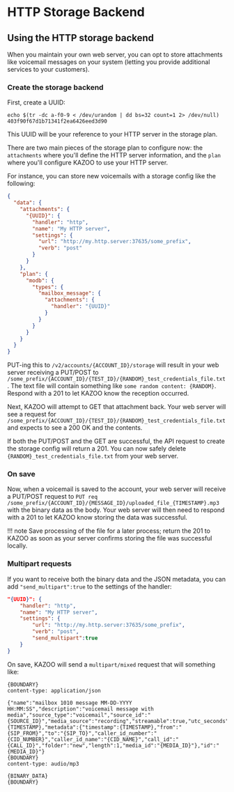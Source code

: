 # HTTP Storage Backend

## Using the HTTP storage backend

When you maintain your own web server, you can opt to store attachments like voicemail messages on your system (letting you provide additional services to your customers).

### Create the storage backend

First, create a UUID:

```shell
echo $(tr -dc a-f0-9 < /dev/urandom | dd bs=32 count=1 2> /dev/null)
403f90f67d1b71341f2ea6426eed3d90
```

This UUID will be your reference to your HTTP server in the storage plan.

There are two main pieces of the storage plan to configure now: the `attachments` where you'll define the HTTP server information, and the `plan` where you'll configure KAZOO to use your HTTP server.

For instance, you can store new voicemails with a storage config like the following:
```json
{
  "data": {
    "attachments": {
      "{UUID}": {
        "handler": "http",
        "name": "My HTTP server",
        "settings": {
          "url": "http://my.http.server:37635/some_prefix",
          "verb": "post"
        }
      }
    },
    "plan": {
      "modb": {
        "types": {
          "mailbox_message": {
            "attachments": {
              "handler": "{UUID}"
            }
          }
        }
      }
    }
  }
}
```

PUT-ing this to `/v2/accounts/{ACCOUNT_ID}/storage` will result in your web server receiving a PUT/POST to `/some_prefix/{ACCOUNT_ID}/{TEST_ID}/{RANDOM}_test_credentials_file.txt`. The text file will contain something like `some random content: {RANDOM}`. Respond with a 201 to let KAZOO know the reception occurred.

Next, KAZOO will attempt to GET that attachment back. Your web server will see a request for `/some_prefix/{ACCOUNT_ID}/{TEST_ID}/{RANDOM}_test_credentials_file.txt` and expects to see a 200 OK and the contents.

If both the PUT/POST and the GET are successful, the API request to create the storage config will return a 201. You can now safely delete `{RANDOM}_test_credentials_file.txt` from your web server.

### On save

Now, when a voicemail is saved to the account, your web server will receive a PUT/POST request to `PUT req /some_prefix/{ACCOUNT_ID}/{MESSAGE_ID}/uploaded_file_{TIMESTAMP}.mp3` with the binary data as the body. Your web server will then need to respond with a 201 to let KAZOO know storing the data was successful.

!!! note
Save processing of the file for a later process; return the 201 to KAZOO as soon as your server confirms storing the file was successful locally.

### Multipart requests

If you want to receive both the binary data and the JSON metadata, you can add `"send_multipart":true` to the settings of the handler:

```json
"{UUID}": {
    "handler": "http",
    "name": "My HTTP server",
    "settings": {
        "url": "http://my.http.server:37635/some_prefix",
        "verb": "post",
        "send_multipart":true
    }
}
```

On save, KAZOO will send a `multipart/mixed` request that will something like:

```
{BOUNDARY}
content-type: application/json

{"name":"mailbox 1010 message MM-DD-YYYY HH:MM:SS","description":"voicemail message with media","source_type":"voicemail","source_id":"{SOURCE_ID}","media_source":"recording","streamable":true,"utc_seconds":{TIMESTAMP},"metadata":{"timestamp":{TIMESTAMP},"from":"{SIP_FROM}","to":"{SIP_TO}","caller_id_number":"{CID_NUMBER}","caller_id_name":"{CID_NAME}","call_id":"{CALL_ID}","folder":"new","length":1,"media_id":"{MEDIA_ID}"},"id":"{MEDIA_ID}"}
{BOUNDARY}
content-type: audio/mp3

{BINARY_DATA}
{BOUNDARY}
```
